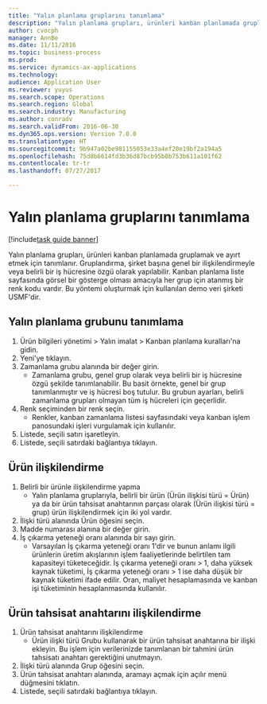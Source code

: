 ```yaml
--- 
title: "Yalın planlama gruplarını tanımlama"
description: "Yalın planlama grupları, ürünleri kanban planlamada gruplamak ve ayırt etmek için tanımlanır."
author: cvocph
manager: AnnBe
ms.date: 11/11/2016
ms.topic: business-process
ms.prod: 
ms.service: dynamics-ax-applications
ms.technology: 
audience: Application User
ms.reviewer: yuyus
ms.search.scope: Operations
ms.search.region: Global
ms.search.industry: Manufacturing
ms.author: conradv
ms.search.validFrom: 2016-06-30
ms.dyn365.ops.version: Version 7.0.0
ms.translationtype: HT
ms.sourcegitcommit: 9b947a02be981155053e33a4ef20e19bf2a194a5
ms.openlocfilehash: 75d8b6614fd3b36d87bcb95b0b753b611a101f62
ms.contentlocale: tr-tr
ms.lasthandoff: 07/27/2017

---
```

# <a name="define-lean-schedule-groups"></a>Yalın planlama gruplarını tanımlama

[!include[task guide banner](../../includes/task-guide-banner.md)]

Yalın planlama grupları, ürünleri kanban planlamada gruplamak ve ayırt etmek için tanımlanır. Gruplandırma, şirket başına genel bir ilişkilendirmeyle veya belirli bir iş hücresine özgü olarak yapılabilir. Kanban planlama liste sayfasında görsel bir gösterge olması amacıyla her grup için atanmış bir renk kodu vardır. Bu yöntemi oluşturmak için kullanılan demo veri şirketi USMF'dir.


## <a name="define-lean-scheduling-group"></a>Yalın planlama grubunu tanımlama
1. Ürün bilgileri yönetimi > Yalın imalat > Kanban planlama kuralları'na gidin.
2. Yeni'ye tıklayın.
3. Zamanlama grubu alanında bir değer girin.
    * Zamanlama grubu, genel grup olarak veya belirli bir iş hücresine özgü şekilde tanımlanabilir. Bu basit örnekte, genel bir grup tanımlanmıştır ve iş hücresi boş tutulur. Bu grubun ayarları, belirli zamanlama grupları olmayan tüm iş hücreleri için geçerlidir.  
4. Renk seçiminden bir renk seçin.
    * Renkler, kanban zamanlama listesi sayfasındaki veya kanban işlem panosundaki işleri vurgulamak için kullanılır.  
5. Listede, seçili satırı işaretleyin.
6. Listede, seçili satırdaki bağlantıya tıklayın.

## <a name="associate-product"></a>Ürün ilişkilendirme
1. Belirli bir ürünle ilişkilendirme yapma
    * Yalın planlama gruplarıyla, belirli bir ürün (Ürün ilişkisi türü = Ürün) ya da bir ürün tahsisat anahtarının parçası olarak (Ürün ilişkisi türü = grup) ürün ilişkilendirmek için iki yol vardır.    
2. İlişki türü alanında Ürün öğesini seçin.
3. Madde numarası alanına bir değer girin.
4. İş çıkarma yeteneği oranı alanında bir sayı girin.
    * Varsayılan İş çıkarma yeteneği oranı 1'dir ve bunun anlamı ilgili ürünlerin üretim akışlarının işlem faaliyetlerinde belirtilen tam kapasiteyi tüketeceğidir. İş çıkarma yeteneği oranı > 1, daha yüksek kaynak tüketimi, İş çıkarma yeteneği oranı > 1 ise daha düşük bir kaynak tüketimi ifade edilir. Oran, maliyet hesaplamasında ve kanban işi tüketiminin hesaplanmasında kullanılır.  

## <a name="associate-item-allocation-key"></a>Ürün tahsisat anahtarını ilişkilendirme
1. Ürün tahsisat anahtarını ilişkilendirme
    * Ürün ilişki türü Grubu kullanarak bir ürün tahsisat anahtarına bir ilişki ekleyin.   Bu işlem için verilerinizde tanımlanan bir tahmini ürün tahsisatı anahtarı gerektiğini unutmayın.  
2. İlişki türü alanında Grup öğesini seçin.
3. Ürün tahsisat anahtarı alanında, aramayı açmak için açılır menü düğmesini tıklatın.
4. Listede, seçili satırdaki bağlantıya tıklayın.


